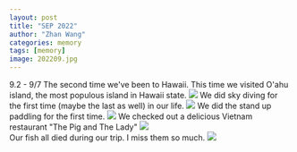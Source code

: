 ```yaml
---
layout: post
title: "SEP 2022"
author: "Zhan Wang"
categories: memory
tags: [memory]
image: 202209.jpg
---
```


<div class="article">
9.2 - 9/7 The second time we've been to Hawaii. This time we visited O'ahu island, the most populous island in Hawaii state. 
<image src="../assets/img/202209/oahu.jpg"></image>
We did sky diving for the first time (maybe the last as well) in our life.
<image src="../assets/img/202209/skydiving.jpg"></image>
We did the stand up paddling for the first time.
<image src="../assets/img/202209/sup.jpg"></image>
We checked out a delicious Vietnam restaurant "The Pig and The Lady"
<image src="../assets/img/202209/food.JPG"></image>
</div>

<div class="article">
Our fish all died during our trip. I miss them so much.
<image src="../assets/img/202209/fish.JPG"></image>
</div>